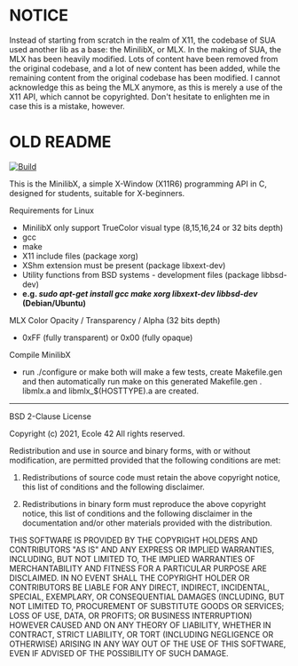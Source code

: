 # NOTICE

Instead of starting from scratch in the realm of X11, the codebase of SUA used 
another lib as a base: the MinilibX, or MLX. In the making of SUA, the MLX has 
been heavily modified. Lots of content have been removed from the original 
codebase, and a lot of new content has been added, while the remaining content 
from the original codebase has been modified. I cannot acknowledge this as 
being the MLX anymore, as this is merely a use of the X11 API, which cannot be 
copyrighted. Don't hesitate to enlighten me in case this is a mistake, however.  

# OLD README

[![Build](https://github.com/42Paris/minilibx-linux/actions/workflows/ci.yml/badge.svg)](https://github.com/42Paris/minilibx-linux/actions/workflows/ci.yml)

This is the MinilibX, a simple X-Window (X11R6) programming API
in C, designed for students, suitable for X-beginners.

Requirements for Linux

 - MinilibX only support TrueColor visual type (8,15,16,24 or 32 bits depth)
 - gcc
 - make
 - X11 include files (package xorg)
 - XShm extension must be present (package libxext-dev)
 - Utility functions from BSD systems - development files (package libbsd-dev)
 - **e.g. _sudo apt-get install gcc make xorg libxext-dev libbsd-dev_ (Debian/Ubuntu)**
 
MLX Color Opacity / Transparency / Alpha (32 bits depth)
 - 0xFF (fully transparent) or 0x00 (fully opaque)

Compile MinilibX

 - run ./configure or make
   both will make a few tests, create Makefile.gen
   and then automatically run make on this generated Makefile.gen .
   libmlx.a and libmlx_$(HOSTTYPE).a are created.

---

BSD 2-Clause License

Copyright (c) 2021, Ecole 42
All rights reserved.

Redistribution and use in source and binary forms, with or without
modification, are permitted provided that the following conditions are met:

1. Redistributions of source code must retain the above copyright notice, this
   list of conditions and the following disclaimer.

2. Redistributions in binary form must reproduce the above copyright notice,
   this list of conditions and the following disclaimer in the documentation
   and/or other materials provided with the distribution.

THIS SOFTWARE IS PROVIDED BY THE COPYRIGHT HOLDERS AND CONTRIBUTORS "AS IS"
AND ANY EXPRESS OR IMPLIED WARRANTIES, INCLUDING, BUT NOT LIMITED TO, THE
IMPLIED WARRANTIES OF MERCHANTABILITY AND FITNESS FOR A PARTICULAR PURPOSE ARE
DISCLAIMED. IN NO EVENT SHALL THE COPYRIGHT HOLDER OR CONTRIBUTORS BE LIABLE
FOR ANY DIRECT, INDIRECT, INCIDENTAL, SPECIAL, EXEMPLARY, OR CONSEQUENTIAL
DAMAGES (INCLUDING, BUT NOT LIMITED TO, PROCUREMENT OF SUBSTITUTE GOODS OR
SERVICES; LOSS OF USE, DATA, OR PROFITS; OR BUSINESS INTERRUPTION) HOWEVER
CAUSED AND ON ANY THEORY OF LIABILITY, WHETHER IN CONTRACT, STRICT LIABILITY,
OR TORT (INCLUDING NEGLIGENCE OR OTHERWISE) ARISING IN ANY WAY OUT OF THE USE
OF THIS SOFTWARE, EVEN IF ADVISED OF THE POSSIBILITY OF SUCH DAMAGE.
